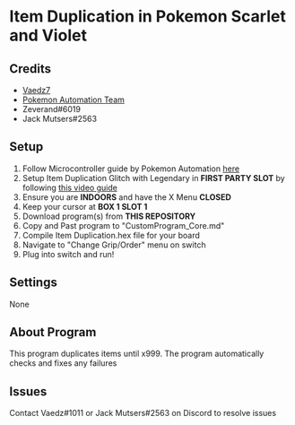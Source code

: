 # **Item Duplication in Pokemon Scarlet and Violet**
## Credits
- [Vaedz7](https://github.com/Vaedz7 "Vaedz7")
- [Pokemon Automation Team](https://github.com/PokemonAutomation "Pokemon Automation Team")
- Zeverand#6019
- Jack Mutsers#2563

## Setup
1. Follow Microcontroller guide by Pokemon Automation [here](https://github.com/PokemonAutomation/Microcontroller "here")
2. Setup Item Duplication Glitch with Legendary in **FIRST PARTY SLOT** by following [this video guide](https://www.youtube.com/watch?v=staa9Fv0Rwo "this video guide")
3. Ensure you are **INDOORS** and have the X Menu **CLOSED**
4. Keep your cursor at **BOX 1 SLOT 1**
5. Download program(s) from **THIS REPOSITORY**
6. Copy and Past program to "CustomProgram_Core.md"
7. Compile Item Duplication.hex file for your board
8. Navigate to "Change Grip/Order" menu on switch
9. Plug into switch and run!

## Settings
None

## About Program
This program duplicates items until x999. The program automatically checks and fixes any failures


## Issues
Contact Vaedz#1011 or Jack Mutsers#2563 on Discord to resolve issues

